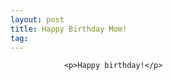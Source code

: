 ```yaml
---
layout: post
title: Happy Birthday Mom!
tag: 
---
```



                <p>Happy birthday!</p>
            
